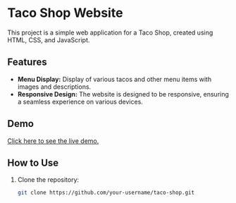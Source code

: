 # Taco Shop Website

This project is a simple web application for a Taco Shop, created using HTML, CSS, and JavaScript.


## Features

- **Menu Display:** Display of various tacos and other menu items with images and descriptions.
- **Responsive Design:** The website is designed to be responsive, ensuring a seamless experience on various devices.

## Demo

[Click here to see the live demo.](https://harithaguna.github.io/TacoShop/)

## How to Use

1. Clone the repository:

   ```bash
   git clone https://github.com/your-username/taco-shop.git
